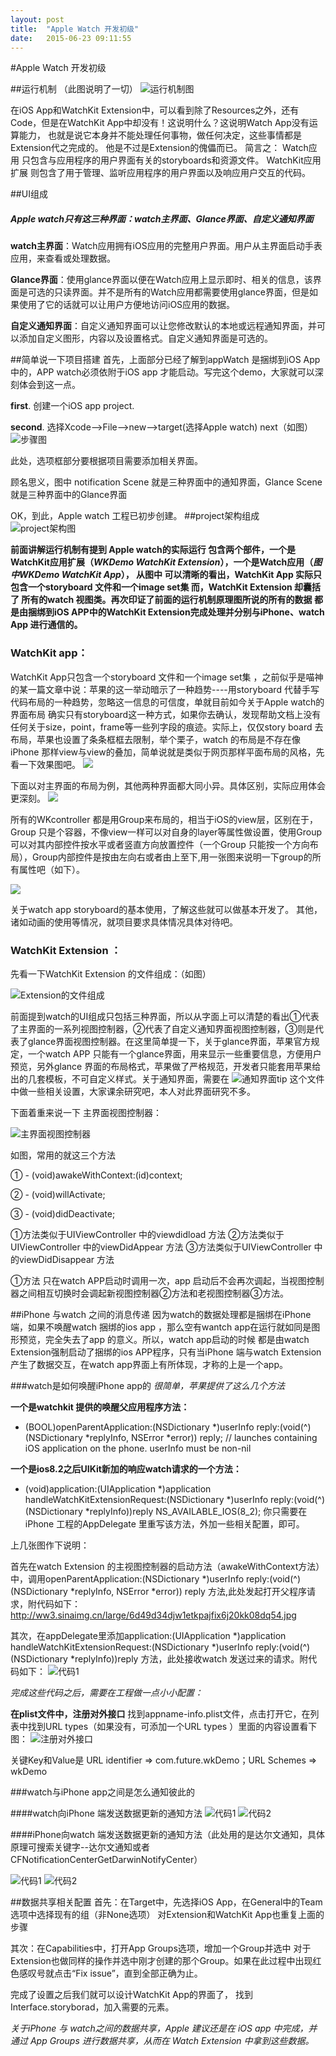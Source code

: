 ```yaml
---
layout: post
title:  "Apple Watch 开发初级"
date:   2015-06-23 09:11:55
---
```

<!--本文只是简单介绍了如何做watch开发，几乎不涉及原理讲解，仅给首次接触watch开发使用，另，第一次写技术文档，写的不好，请多多关照~~~。---->
#Apple Watch 开发初级

##运行机制 （此图说明了一切）
![运行机制图](http://ww2.sinaimg.cn/large/6d49d34djw1etkp5vl682j20tx0h9410.jpg)

在iOS App和WatchKit Extension中，可以看到除了Resources之外，还有Code，但是在WatchKit App中却没有！这说明什么？这说明Watch App没有运算能力， 也就是说它本身并不能处理任何事物，做任何决定，这些事情都是Extension代之完成的。 他是不过是Extension的傀儡而已。
简言之：
Watch应用 只包含与应用程序的用户界面有关的storyboards和资源文件。
WatchKit应用扩展 则包含了用于管理、监听应用程序的用户界面以及响应用户交互的代码。


##UI组成
##### Apple watch只有这三种界面：watch主界面、Glance界面、自定义通知界面

**watch主界面**：Watch应用拥有iOS应用的完整用户界面。用户从主界面启动手表应用，来查看或处理数据。

**Glance界面**：使用glance界面以便在Watch应用上显示即时、相关的信息，该界面是可选的只读界面。并不是所有的Watch应用都需要使用glance界面，但是如果使用了它的话就可以让用户方便地访问iOS应用的数据。

**自定义通知界面**：自定义通知界面可以让您修改默认的本地或远程通知界面，并可以添加自定义图形，内容以及设置格式。自定义通知界面是可选的。

 <!--启动工程，搭建界面-->

##简单说一下项目搭建
首先，上面部分已经了解到appWatch 是捆绑到iOS App中的，APP watch必须依附于iOS app 才能启动。写完这个demo，大家就可以深刻体会到这一点。

**first**. 创建一个iOS app project.

**second**. 选择Xcode-->File-->new-->target(选择Apple watch) next（如图）
![步骤图](http://ww1.sinaimg.cn/large/6d49d34djw1etkp6kfjd8j20ka0byta6.jpg)

此处，选项框部分要根据项目需要添加相关界面。

顾名思义，图中 notification Scene 就是三种界面中的通知界面，Glance Scene 就是三种界面中的Glance界面

OK，到此，Apple watch 工程已初步创建。
##project架构组成
![project架构图](http://ww2.sinaimg.cn/large/6d49d34djw1etkp7b9xqnj20gw0dlgoe.jpg)

**前面讲解运行机制有提到 Apple watch的实际运行 包含两个部件，一个是 WatchKit应用扩展（*WKDemo WatchKit Extension*），一个是Watch应用（*图中WKDemo WatchKit App*），
从图中 可以清晰的看出，WatchKit App 实际只包含一个storyboard 文件和一个image set集
而，WatchKit Extension 却囊括了 所有的watch 视图类。再次印证了前面的运行机制原理图所说的所有的数据 都是由捆绑到iOS APP中的WatchKit Extension完成处理并分别与iPhone、watch App 进行通信的。**

<!--*分别说一下这两部分*-->
### WatchKit app：
WatchKit App只包含一个storyboard 文件和一个image set集 ，之前似乎是喵神的某一篇文章中说：苹果的这一举动暗示了一种趋势----用storyboard 代替手写代码布局的一种趋势，忽略这一信息的可信度，单就目前如今关于Apple watch的界面布局 确实只有storyboard这一种方式，如果你去确认，发现帮助文档上没有任何关于size，point，frame等一些列字段的痕迹。实际上，仅仅story board 去布局，苹果也设置了条条框框去限制，举个栗子，watch 的布局是不存在像iPhone 那样view与view的叠加，简单说就是类似于网页那样平面布局的风格，先看一下效果图吧。
![](http://ww1.sinaimg.cn/large/6d49d34djw1etkp7s4yawj20dr0lyjsh.jpg)

下面以对主界面的布局为例，其他两种界面都大同小异。具体区别，实际应用体会更深刻。
![](http://ww1.sinaimg.cn/large/6d49d34djw1etkp8d824aj211407c0vc.jpg)

所有的WKcontroller 都是用Group来布局的，相当于iOS的view层，区别在于，Group 只是个容器，不像view一样可以对自身的layer等属性做设置，使用Group可以对其内部控件按水平或者竖直方向放置控件（一个Group 只能按一个方向布局），Group内部控件是按由左向右或者由上至下,用一张图来说明一下group的所有属性吧（如下）。

![](http://ww3.sinaimg.cn/large/6d49d34djw1etkp8rm12hj20et0ikq6t.jpg)

关于watch app storyboard的基本使用，了解这些就可以做基本开发了。
其他，诸如动画的使用等情况，就项目要求具体情况具体对待吧。

### WatchKit Extension ：
先看一下WatchKit Extension 的文件组成：（如图）

![Extension的文件组成](http://ww2.sinaimg.cn/large/6d49d34djw1etkp92vtslj207m07175k.jpg)

前面提到watch的UI组成只包括三种界面，所以从字面上可以清楚的看出①代表了主界面的一系列视图控制器，②代表了自定义通知界面视图控制器，③则是代表了glance界面视图控制器。在这里简单提一下，关于glance界面，苹果官方规定，一个watch APP 只能有一个glance界面，用来显示一些重要信息，方便用户预览，另外glance 界面的布局格式，苹果做了严格规范，开发者只能套用苹果给出的几套模板，不可自定义样式。关于通知界面，需要在
![通知界面tip](http://ww1.sinaimg.cn/large/6d49d34djw1etkp9ey2zuj209701z3ym.jpg) 这个文件中做一些相关设置，大家课余研究吧，本人对此界面研究不多。

下面着重来说一下 主界面视图控制器：

![主界面视图控制器](http://ww1.sinaimg.cn/large/6d49d34djw1etkpa05rgyj20ck07qmyg.jpg)


如图，常用的就这三个方法

① - (void)awakeWithContext:(id)context;

② - (void)willActivate;

③ - (void)didDeactivate;

①方法类似于UIViewController 中的viewdidload 方法
②方法类似于UIViewController 中的viewDidAppear 方法
③方法类似于UIViewController 中的viewDidDisappear 方法

①方法 只在watch APP启动时调用一次，app 启动后不会再次调起，当视图控制器之间相互切换时会调起新视图控制器②方法和老视图控制器③方法。

##iPhone 与watch 之间的消息传递
因为watch的数据处理都是捆绑在iPhone 端，如果不唤醒watch 捆绑的ios app ，那么空有wantch app在运行就如同是图形预览，完全失去了app 的意义。所以，watch app启动的时候 都是由watch Extension强制启动了捆绑的ios APP程序，只有当iPhone 端与watch Extension 产生了数据交互，在watch app界面上有所体现，才称的上是一个app。

###watch是如何唤醒iPhone app的
*很简单，苹果提供了这么几个方法*

**一个是watchkit 提供的唤醒父应用程序方法：**

+ (BOOL)openParentApplication:(NSDictionary *)userInfo reply:(void(^)(NSDictionary *replyInfo, NSError *error)) reply;    // launches containing iOS application on the phone. userInfo must be non-nil

**一个是ios8.2之后UIKit新加的响应watch请求的一个方法：**

- (void)application:(UIApplication *)application handleWatchKitExtensionRequest:(NSDictionary *)userInfo reply:(void(^)(NSDictionary *replyInfo))reply NS_AVAILABLE_IOS(8_2);
你只需要在iPhone 工程的AppDelegate 里重写该方法，外加一些相关配置，即可。

上几张图作下说明：

首先在watch Extension 的主视图控制器的启动方法（awakeWithContext方法）中，调用openParentApplication:(NSDictionary *)userInfo reply:(void(^)(NSDictionary *replyInfo, NSError *error)) reply 方法,此处发起打开父程序请求，附代码如下：
http://ww3.sinaimg.cn/large/6d49d34djw1etkpajfix6j20kk08dq54.jpg

其次，在appDelegate里添加application:(UIApplication *)application handleWatchKitExtensionRequest:(NSDictionary *)userInfo reply:(void(^)(NSDictionary *replyInfo))reply 方法，此处接收watch 发送过来的请求。附代码如下：
![代码1](http://ww4.sinaimg.cn/large/6d49d34djw1etkpaxhf2mj20mu06k41x.jpg)

*完成这些代码之后，需要在工程做一点小小配置：*

**在plist文件中，注册对外接口**
找到appname-info.plist文件，点击打开它，在列表中找到URL types（如果没有，可添加一个URL types ）里面的内容设置看下图：
![注册对外接口](http://ww2.sinaimg.cn/large/6d49d34djw1etkpbbsaz7j20h50bwdiz.jpg)


关键Key和Value是 URL identifier => com.future.wkDemo；URL Schemes => wkDemo

<!--到此对外接口已注册好,此时选择watchkit App scheme运行模拟器，已经可以唤醒iPhone 绑定程序了-->

###watch与iPhone app之间是怎么通知彼此的

####watch向iPhone 端发送数据更新的通知方法
![代码1](http://ww1.sinaimg.cn/large/6d49d34djw1etkpbmmxh6j20hq02wq3h.jpg)
![代码2](http://ww1.sinaimg.cn/large/6d49d34djw1etkpbz888sj20na07d0wc.jpg)

####iPhone向watch 端发送数据更新的通知方法（此处用的是达尔文通知，具体原理可搜索关键字--达尔文通知或者CFNotificationCenterGetDarwinNotifyCenter）

![代码1](http://ww4.sinaimg.cn/large/6d49d34djw1etkpcgjlqmj20ii02rt9c.jpg)
![代码2](http://ww4.sinaimg.cn/large/6d49d34djw1etkpctedcoj20if0buq6g.jpg)

##数据共享相关配置 
首先：在Target中，先选择iOS App，在General中的Team选项中选择现有的组（非None选项）
对Extension和WatchKit App也重复上面的步骤

其次：在Capabilities中，打开App Groups选项，增加一个Group并选中
对于Extension也做同样的操作并选中刚才创建的那个Group。如果在此过程中出现红色感叹号就点击“Fix issue”，直到全部正确为止。

完成了设置之后我们就可以设计WatchKit App的界面了， 找到Interface.storyborad，加入需要的元素。

*关于iPhone 与 watch之间的数据共享，Apple 建议还是在 iOS app 中完成，并通过 App Groups 进行数据共享，从而在 Watch Extension 中拿到这些数据。*









